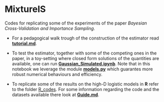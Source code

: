 # MixtureIS
Codes for replicating some of the experiments of the paper _Bayesian Cross-Validation and Importance Sampling_. 

- For a pedagogical walk trough of the construction of the estimator read [**tutorial.md**](https://github.com/luchinoprince/MixtureIS/blob/main/tutorial.md). 

- To test the estimator, together with some of the competing ones in the paper, in a toy-setting where closed form solutions of the quantities are available, one can run [**Gaussian_Simulated.ipynb**](https://github.com/luchinoprince/MixtureIS/blob/main/Gaussian_simulated.ipynb). Note that in this notebook we leverage the module [**models.py**](https://github.com/luchinoprince/MixtureIS/blob/main/models.py) which guarantes more robust numerical behaviours and efficiency. 

- To replicate some of the results on the high-D logistic models in **R** refer to the folder [R_codes](https://github.com/luchinoprince/MixtureIS/tree/main/R_codes). For some information regarding the code and the datasets available there look at [**Guide.md**](https://github.com/luchinoprince/MixtureIS/blob/main/R_codes/guide.md).
